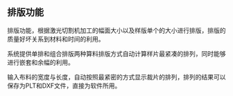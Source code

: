 ## 排版功能





排版功能，根据激光切割机加工的幅面大小以及样版单个的大小进行排版，排版的质量好坏关系到材料和时间的利用。

系统提供单排和组合排版两种算料排版方式自动计算样片最紧凑的排列，同时能够进行嵌套和余幅的利用。

输入布料的宽度与长度，自动按照最紧密的方式显示裁片的排列，排列的结果可以保存为PLT和DXF文件，直接为软件所用。




